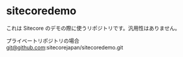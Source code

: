 # sitecoredemo

これは Sitecore のデモの際に使うリポジトリです。汎用性はありません。

プライベートリポジトリの場合
git@github.com:sitecorejapan/sitecoredemo.git
